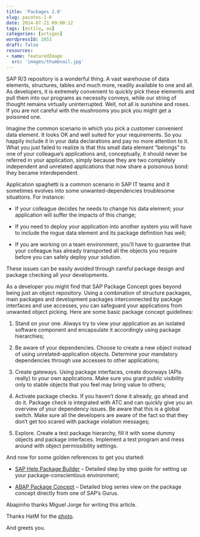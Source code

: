 ```yaml
---
title: 'Packages 2.0'
slug: pacotes-2-0
date: 2014-07-21 09:00:12
tags: [estilo, oo]
categories: [artigos]
wordpressId: 2853
draft: false
resources:
- name: featuredImage
  src: 'images/thumbnail.jpg'
---
```

SAP R/3 repository is a wonderful thing. A vast warehouse of data elements, structures, tables and much more, readily available to one and all. As developers, it is extremely convenient to quickly pick these elements and pull them into our programs as necessity conveys, while our string of thought remains virtually uninterrupted.
Well, not all is sunshine and roses. If you are not careful with the mushrooms you pick you might get a poisoned one.

<!--more-->

Imagine the common scenario in which you pick a customer convenient data element. It looks OK and well suited for your requirements. So you happily include it in your data declarations and pay no more attention to it. What you just failed to realize is that this small data element “belongs” to one of your colleague’s applications and, conceptually, it should never be referred in your application, simply because they are two completely independent and unrelated applications that now share a poisonous bond: they became interdependent.

Application spaghetti is a common scenario in SAP IT teams and it sometimes evolves into some unwanted-dependencies troublesome situations. For instance:

  * If your colleague decides he needs to change his data element; your application will suffer the impacts of this change;

  * If you need to deploy your application into another system you will have to include the rogue data element and its package definition has well;

  * If you are working on a team environment, you’ll have to guarantee that your colleague has already transported all the objects you require before you can safely deploy your solution.

These issues can be easily avoided through careful package design and package checking all your developments.

As a developer you might find that SAP Package Concept goes beyond being just an object repository. Using a combination of structure packages, main packages and development packages interconnected by package interfaces and use accesses, you can safeguard your applications from unwanted object picking.
Here are some basic package concept guidelines:

  1. Stand on your one. Always try to view your application as an isolated software component and encapsulate it accordingly using package hierarchies;

  2. Be aware of your dependencies. Choose to create a new object instead of using unrelated-application objects. Determine your mandatory dependencies through use accesses to other applications;

  3. Create gateways. Using package interfaces, create doorways (APIs really) to your own applications. Make sure you grant public visibility only to stable objects that you feel may bring value to others;

  4. Activate package checks. If you haven’t done it already, go ahead and do it. Package check is integrated with ATC and can quickly give you an overview of your dependency issues. Be aware that this is a global switch. Make sure all the developers are aware of the fact so that they don’t get too scared with package violation messages;

  5. Explore. Create a test package hierarchy, fill it with some dummy objects and package interfaces. Implement a test program and mess around with object permissibility settings.

And now for some golden references to get you started:

  * [SAP Help Package Builder][1] – Detailed step by step guide for setting up your package-conscientious environment;

  * [ABAP Package Concept][2] – Detailed blog series view on the package concept directly from one of SAP’s Gurus.

Abapinho thanks Miguel Jorge for writing this article.

Thanks HatM for the [photo][3].

And greets you.

   [1]: https://help.sap.com/saphelp_erp60_sp/helpdata/en/af/40bd38652c8c42e10000009b38f8cf/content.htm?frameset=/en/09/6eb8c3f98011d3964300a0c94260a5/frameset.htm¤t_toc=/en/d1/802cfc454211d189710000e8322d00/plain.htm&node_id=606&show_children=false
   [2]: https://scn.sap.com/blogs/ttrapp/2011/12/04/abap-package-concept-part-1-the-basics
   [3]: https://www.flickr.com/photos/hatm/3448832284/in/photostream/?rb=1
